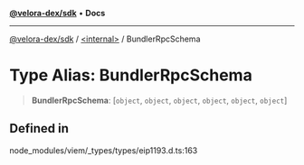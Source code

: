 [**@velora-dex/sdk**](../../README.md) • **Docs**

***

[@velora-dex/sdk](../../globals.md) / [\<internal\>](../README.md) / BundlerRpcSchema

# Type Alias: BundlerRpcSchema

> **BundlerRpcSchema**: [`object`, `object`, `object`, `object`, `object`, `object`]

## Defined in

node\_modules/viem/\_types/types/eip1193.d.ts:163
